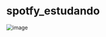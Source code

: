 # spotfy_estudando
![image](https://user-images.githubusercontent.com/52538455/160855958-df30b0db-c58e-4264-9f12-9e805fea1487.png)
